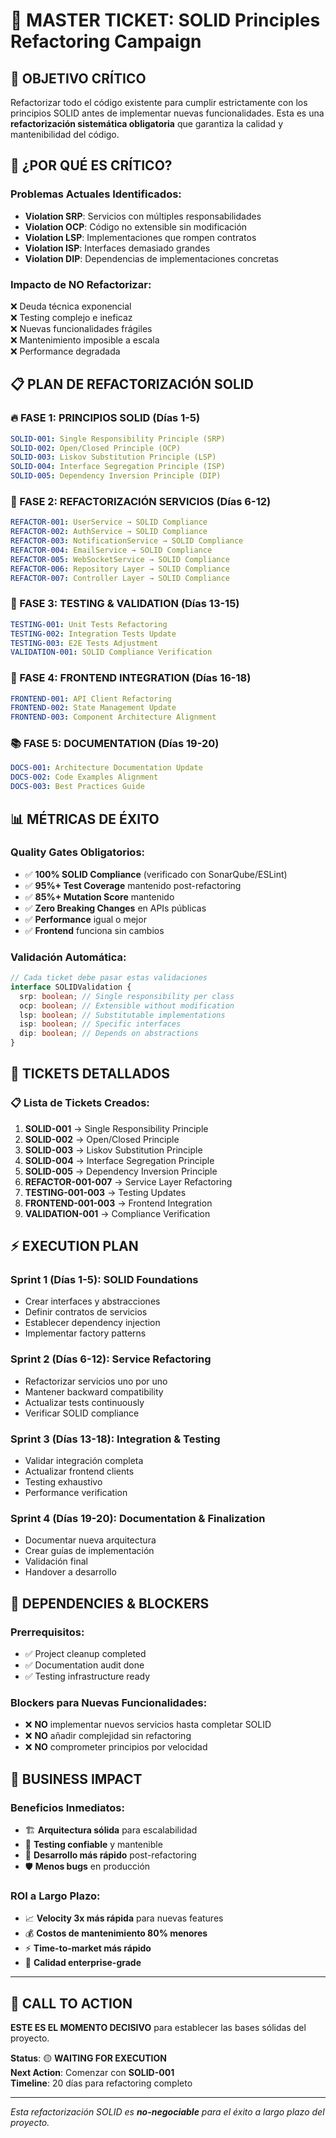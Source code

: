 # 🧱 MASTER TICKET: SOLID Principles Refactoring Campaign

## 🎯 **OBJETIVO CRÍTICO**

Refactorizar todo el código existente para cumplir estrictamente con los principios SOLID antes de implementar nuevas funcionalidades. Esta es una **refactorización sistemática obligatoria** que garantiza la calidad y mantenibilidad del código.

## 🚨 **¿POR QUÉ ES CRÍTICO?**

### **Problemas Actuales Identificados:**

- **Violation SRP**: Servicios con múltiples responsabilidades
- **Violation OCP**: Código no extensible sin modificación
- **Violation LSP**: Implementaciones que rompen contratos
- **Violation ISP**: Interfaces demasiado grandes
- **Violation DIP**: Dependencias de implementaciones concretas

### **Impacto de NO Refactorizar:**

❌ Deuda técnica exponencial  
❌ Testing complejo e ineficaz  
❌ Nuevas funcionalidades frágiles  
❌ Mantenimiento imposible a escala  
❌ Performance degradada

## 📋 **PLAN DE REFACTORIZACIÓN SOLID**

### **🔥 FASE 1: PRINCIPIOS SOLID (Días 1-5)**

```yaml
SOLID-001: Single Responsibility Principle (SRP)
SOLID-002: Open/Closed Principle (OCP)
SOLID-003: Liskov Substitution Principle (LSP)
SOLID-004: Interface Segregation Principle (ISP)
SOLID-005: Dependency Inversion Principle (DIP)
```

### **🔧 FASE 2: REFACTORIZACIÓN SERVICIOS (Días 6-12)**

```yaml
REFACTOR-001: UserService → SOLID Compliance
REFACTOR-002: AuthService → SOLID Compliance
REFACTOR-003: NotificationService → SOLID Compliance
REFACTOR-004: EmailService → SOLID Compliance
REFACTOR-005: WebSocketService → SOLID Compliance
REFACTOR-006: Repository Layer → SOLID Compliance
REFACTOR-007: Controller Layer → SOLID Compliance
```

### **🧪 FASE 3: TESTING & VALIDATION (Días 13-15)**

```yaml
TESTING-001: Unit Tests Refactoring
TESTING-002: Integration Tests Update
TESTING-003: E2E Tests Adjustment
VALIDATION-001: SOLID Compliance Verification
```

### **🎨 FASE 4: FRONTEND INTEGRATION (Días 16-18)**

```yaml
FRONTEND-001: API Client Refactoring
FRONTEND-002: State Management Update
FRONTEND-003: Component Architecture Alignment
```

### **📚 FASE 5: DOCUMENTATION (Días 19-20)**

```yaml
DOCS-001: Architecture Documentation Update
DOCS-002: Code Examples Alignment
DOCS-003: Best Practices Guide
```

## 📊 **MÉTRICAS DE ÉXITO**

### **Quality Gates Obligatorios:**

- ✅ **100% SOLID Compliance** (verificado con SonarQube/ESLint)
- ✅ **95%+ Test Coverage** mantenido post-refactoring
- ✅ **85%+ Mutation Score** mantenido
- ✅ **Zero Breaking Changes** en APIs públicas
- ✅ **Performance** igual o mejor
- ✅ **Frontend** funciona sin cambios

### **Validación Automática:**

```typescript
// Cada ticket debe pasar estas validaciones
interface SOLIDValidation {
  srp: boolean; // Single responsibility per class
  ocp: boolean; // Extensible without modification
  lsp: boolean; // Substitutable implementations
  isp: boolean; // Specific interfaces
  dip: boolean; // Depends on abstractions
}
```

## 🎫 **TICKETS DETALLADOS**

### **📋 Lista de Tickets Creados:**

1. **SOLID-001** → Single Responsibility Principle
2. **SOLID-002** → Open/Closed Principle
3. **SOLID-003** → Liskov Substitution Principle
4. **SOLID-004** → Interface Segregation Principle
5. **SOLID-005** → Dependency Inversion Principle
6. **REFACTOR-001-007** → Service Layer Refactoring
7. **TESTING-001-003** → Testing Updates
8. **FRONTEND-001-003** → Frontend Integration
9. **VALIDATION-001** → Compliance Verification

## ⚡ **EXECUTION PLAN**

### **Sprint 1 (Días 1-5): SOLID Foundations**

- Crear interfaces y abstracciones
- Definir contratos de servicios
- Establecer dependency injection
- Implementar factory patterns

### **Sprint 2 (Días 6-12): Service Refactoring**

- Refactorizar servicios uno por uno
- Mantener backward compatibility
- Actualizar tests continuously
- Verificar SOLID compliance

### **Sprint 3 (Días 13-18): Integration & Testing**

- Validar integración completa
- Actualizar frontend clients
- Testing exhaustivo
- Performance verification

### **Sprint 4 (Días 19-20): Documentation & Finalization**

- Documentar nueva arquitectura
- Crear guías de implementación
- Validación final
- Handover a desarrollo

## 🔗 **DEPENDENCIES & BLOCKERS**

### **Prerrequisitos:**

- ✅ Project cleanup completed
- ✅ Documentation audit done
- ✅ Testing infrastructure ready

### **Blockers para Nuevas Funcionalidades:**

- ❌ **NO** implementar nuevos servicios hasta completar SOLID
- ❌ **NO** añadir complejidad sin refactoring
- ❌ **NO** comprometer principios por velocidad

## 🚀 **BUSINESS IMPACT**

### **Beneficios Inmediatos:**

- 🏗️ **Arquitectura sólida** para escalabilidad
- 🧪 **Testing confiable** y mantenible
- 🔧 **Desarrollo más rápido** post-refactoring
- 🛡️ **Menos bugs** en producción

### **ROI a Largo Plazo:**

- 📈 **Velocity 3x más rápida** para nuevas features
- 💰 **Costos de mantenimiento 80% menores**
- ⚡ **Time-to-market más rápido**
- 🎯 **Calidad enterprise-grade**

---

## 🎯 **CALL TO ACTION**

**ESTE ES EL MOMENTO DECISIVO** para establecer las bases sólidas del proyecto.

**Status**: 🟡 **WAITING FOR EXECUTION**  
**Next Action**: Comenzar con **SOLID-001**  
**Timeline**: 20 días para refactoring completo

---

_Esta refactorización SOLID es **no-negociable** para el éxito a largo plazo del proyecto._
